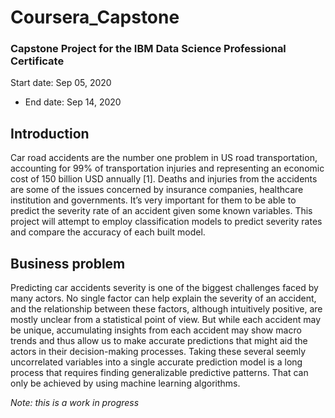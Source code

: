 # Coursera_Capstone
### Capstone Project for the IBM Data Science Professional Certificate
  Start date: Sep 05, 2020
  * End date: Sep 14, 2020

## Introduction
Car road accidents are the number one problem in US road transportation, accounting for 99% of transportation injuries and representing an economic cost of 150 billion USD annually [1]. Deaths and injuries from the accidents are some of the issues concerned by insurance companies, healthcare institution and governments. It’s very important for them to be able to predict the severity rate of an accident given some known variables. This project will attempt to employ classification models to predict severity rates and compare the accuracy of each built model.

## Business problem
Predicting car accidents severity is one of the biggest challenges faced by many actors. No single factor can help explain the severity of an accident, and the relationship between these factors, although intuitively positive, are mostly unclear from a statistical point of view. But while each accident may be unique, accumulating insights from each accident may show macro trends and thus allow us to make accurate predictions that might aid the actors in their decision-making processes. Taking these several seemly uncorrelated variables into a single accurate prediction model is a long process that requires finding generalizable predictive patterns. That can only be achieved by using machine learning algorithms.

*Note: this is a work in progress*
